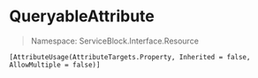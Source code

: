 # QueryableAttribute

> Namespace: ServiceBlock.Interface.Resource

```text
[AttributeUsage(AttributeTargets.Property, Inherited = false, AllowMultiple = false)]
```

